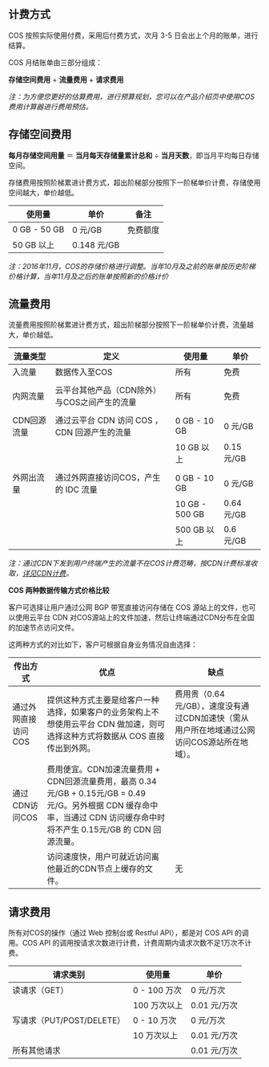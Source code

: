 ## 计费方式

COS 按照实际使用付费，采用后付费方式，次月 3-5 日会出上个月的账单，进行结算。

COS 月结账单由三部分组成：

**存储空间费用** + **流量费用** + **请求费用**

*注：为方便您更好的估算费用，进行预算规划，您可以在产品介绍页中使用COS费用计算器进行费用预估。*

## 存储空间费用

**每月存储空间用量** ＝ **当月每天存储量累计总和** ÷  **当月天数**，即当月平均每日存储空间。

存储费用按照阶梯累进计费方式，超出阶梯部分按照下一阶梯单价计费，存储使用空间越大，单价越低。

| 使用量          | 单价         | 备注   |
| ------------ | ---------- | ---- |
| 0 GB - 50 GB | 0 元/GB     | 免费额度 |
| 50 GB 以上     | 0.148 元/GB |      |

*注：2016年11月，COS的存储价格进行调整。当年10月及之前的账单按历史阶梯价格计算，当年11月及之后的账单按照新的价格计价*

## 流量费用

流量费用按照阶梯累进计费方式，超出阶梯部分按照下一阶梯单价计费，流量越大，单价越低。

| 流量类型    | 定义                            | 使用量            | 单价        |
| ------- | ----------------------------- | -------------- | --------- |
| 入流量     | 数据传入至COS                      | 所有             | 免费        |
|         |                               |                |           |
| 内网流量    | 云平台其他产品（CDN除外）与COS之间产生的流量     | 所有             | 免费        |
|         |                               |                |           |
| CDN回源流量 | 通过云平台 CDN 访问 COS ，CDN 回源产生的流量 | 0 GB - 10 GB   | 0 元/GB    |
|         |                               | 10 GB 以上       | 0.15 元/GB |
|         |                               |                |           |
| 外网出流量   | 通过外网直接访问COS，产生的 IDC 流量        | 0 GB - 10 GB   | 0 元/GB    |
|         |                               | 10 GB - 500 GB | 0.64 元/GB |
|         |                               | 500 GB 以上      | 0.6 元/GB  |

*注：通过CDN下发到用户终端产生的流量不在COS计费范畴，按CDN计费标准收取，[详见CDN计费](http://tce.fsphere.cn/doc/product/228/%E8%AE%A1%E8%B4%B9%E8%AF%B4%E6%98%8E)。*

**COS 两种数据传输方式价格比较**

客户可选择让用户通过公网 BGP 带宽直接访问存储在 COS 源站上的文件，也可以使用云平台 CDN 对COS源站上的文件加速，然后让终端通过CDN分布在全国的加速节点访问文件。

这两种方式的对比如下，客户可根据自身业务情况自由选择：



| 传出方式        | 优点                                       | 缺点                                       |
| ----------- | ---------------------------------------- | ---------------------------------------- |
| 通过外网直接访问COS | 提供这种方式主要是给客户一种选择，如果客户的业务架构上不想使用云平台 CDN 做加速，则可选择这种方式将数据从 COS 直接传出到外网。 | 费用贵（0.64元/GB），速度没有通过CDN加速快（需从用户所在地域通过公网访问COS源站所在地域）。 |
| 通过CDN访问COS  | 费用便宜。CDN加速流量费用 + CDN回源流量费用，最高 0.34元/GB + 0.15元/GB = 0.49元/G。另外根据 CDN 缓存命中率，当通过 CDN 访问缓存命中时将不产生 0.15元/GB 的 CDN 回源流量。 |                                          |
|             | 访问速度快，用户可就近访问离他最近的CDN节点上缓存的文件。           | 无                                        |

## 请求费用

所有对COS的操作（通过 Web 控制台或 Restful API），都是对 COS API 的调用。COS API 的调用按请求次数进行计费，计费周期内请求次数不足1万次不计费。

| 请求类别                 | 使用量        | 单价        |
| -------------------- | ---------- | --------- |
| 读请求（GET）             | 0 - 100 万次 | 0 元/万次    |
|                      | 100 万次以上   | 0.01 元/万次 |
| 写请求（PUT/POST/DELETE） | 0 - 10 万次  | 0 元/万次    |
|                      | 10 万次以上    | 0.01 元/万次 |
| 所有其他请求               |            | 0.01 元/万次 |
